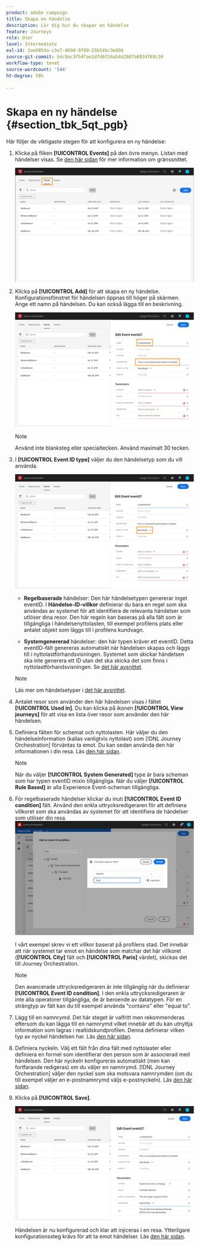 ```yaml
---
product: adobe campaign
title: Skapa en händelse
description: Lär dig hur du skapar en händelse
feature: Journeys
role: User
level: Intermediate
exl-id: 2ae8854a-c3e7-469d-9f89-25b54bc3e894
source-git-commit: bdc9ac3f54fae1dfd6f24a54a2687a0834f69c36
workflow-type: tm+mt
source-wordcount: '544'
ht-degree: 58%

---
```


# Skapa en ny händelse {#section_tbk_5qt_pgb}

Här följer de viktigaste stegen för att konfigurera en ny händelse:

1. Klicka på fliken **[!UICONTROL Events]** på den övre menyn. Listan med händelser visas. Se [den här sidan](../about/user-interface.md) för mer information om gränssnittet.

   ![](../assets/journey5.png)

1. Klicka på **[!UICONTROL Add]** för att skapa en ny händelse. Konfigurationsfönstret för händelsen öppnas till höger på skärmen. Ange ett namn på händelsen. Du kan också lägga till en beskrivning.

   ![](../assets/journey6.png)

   >[!NOTE]
   >
   >Använd inte blanksteg eller specialtecken. Använd maximalt 30 tecken.

1. I **[!UICONTROL Event ID type]** väljer du den händelsetyp som du vill använda.

   ![](../assets/journey6bis.png)

   * **Regelbaserade** händelser: Den här händelsetypen genererar inget eventID. I **Händelse-ID-villkor** definierar du bara en regel som ska användas av systemet för att identifiera de relevanta händelser som utlöser dina resor. Den här regeln kan baseras på alla fält som är tillgängliga i händelsenyttolasten, till exempel profilens plats eller antalet objekt som läggs till i profilens kundvagn.

   * **Systemgenererad** händelser: den här typen kräver ett eventID. Detta eventID-fält genereras automatiskt när händelsen skapas och läggs till i nyttolastförhandsvisningen. Systemet som skickar händelsen ska inte generera ett ID utan det ska skicka det som finns i nyttolastförhandsvisningen. Se [det här avsnittet](../event/previewing-the-payload.md).
   >[!NOTE]
   >
   >Läs mer om händelsetyper i [det här avsnittet](../event/about-events.md).
1. Antalet resor som använder den här händelsen visas i fältet **[!UICONTROL Used in]**. Du kan klicka på ikonen **[!UICONTROL View journeys]** för att visa en lista över resor som använder den här händelsen.
1. Definiera fälten för schemat och nyttolasten. Här väljer du den händelseinformation (kallas vanligtvis nyttolast) som [!DNL Journey Orchestration] förväntas ta emot. Du kan sedan använda den här informationen i din resa. Läs [den här sidan](../event/defining-the-payload-fields.md).
   >[!NOTE]
   >
   >När du väljer **[!UICONTROL System Generated]** type är bara scheman som har typen eventID mixin tillgängliga. När du väljer **[!UICONTROL Rule Based]** är alla Experience Event-scheman tillgängliga.

1. För regelbaserade händelser klickar du inuti **[!UICONTROL Event ID condition]** fält. Använd den enkla uttrycksredigeraren för att definiera villkoret som ska användas av systemet för att identifiera de händelser som utlöser din resa.
   ![](../assets/alpha-event6.png)

   I vårt exempel skrev vi ett villkor baserat på profilens stad. Det innebär att när systemet tar emot en händelse som matchar det här villkoret (**[!UICONTROL City]** fält och **[!UICONTROL Paris]** värdet), skickas det till Journey Orchestration.

   >[!NOTE]
   >
   >Den avancerade uttrycksredigeraren är inte tillgänglig när du definierar **[!UICONTROL Event ID condition]**. I den enkla uttrycksredigeraren är inte alla operatorer tillgängliga, de är beroende av datatypen. För en strängtyp av fält kan du till exempel använda &quot;contains&quot; eller &quot;equal to&quot;.

1. Lägg till en namnrymd. Det här steget är valfritt men rekommenderas eftersom du kan lägga till en namnrymd vilket innebär att du kan utnyttja information som lagras i realtidskundprofilen. Denna definierar vilken typ av nyckel händelsen har. Läs [den här sidan](../event/selecting-the-namespace.md).
1. Definiera nyckeln. Välj ett fält från dina fält med nyttolaster eller definiera en formel som identifierar den person som är associerad med händelsen. Den här nyckeln konfigureras automatiskt (men kan fortfarande redigeras) om du väljer en namnrymd. [!DNL Journey Orchestration] väljer den nyckel som ska motsvara namnrymden (om du till exempel väljer en e-postnamnrymd väljs e-postnyckeln). Läs [den här sidan](../event/defining-the-event-key.md).
1. Klicka på **[!UICONTROL Save]**.

   ![](../assets/journey7.png)

   Händelsen är nu konfigurerad och klar att injiceras i en resa. Ytterligare konfigurationssteg krävs för att ta emot händelser. Läs [den här sidan](../event/additional-steps-to-send-events-to-journey-orchestration.md).
